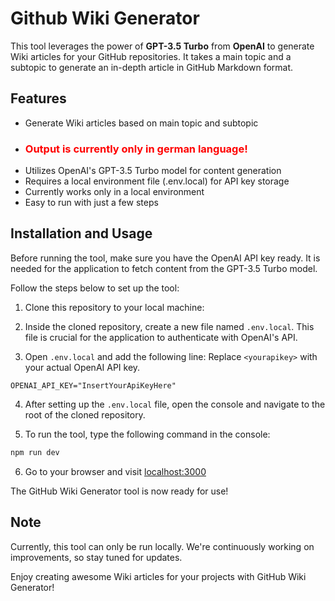 # Github Wiki Generator

This tool leverages the power of **GPT-3.5 Turbo** from **OpenAI** to generate Wiki articles for your GitHub repositories. It takes a main topic and a subtopic to generate an in-depth article in GitHub Markdown format.

## Features

- Generate Wiki articles based on main topic and subtopic
- ### <span style="color:red">Output is currently only in german language!</span>
- Utilizes OpenAI's GPT-3.5 Turbo model for content generation
- Requires a local environment file (.env.local) for API key storage
- Currently works only in a local environment
- Easy to run with just a few steps

## Installation and Usage

Before running the tool, make sure you have the OpenAI API key ready. It is needed for the application to fetch content from the GPT-3.5 Turbo model.

Follow the steps below to set up the tool:

1. Clone this repository to your local machine:

2. Inside the cloned repository, create a new file named `.env.local`. This file is crucial for the application to authenticate with OpenAI's API.

3. Open `.env.local` and add the following line: Replace `<yourapikey>` with your actual OpenAI API key.

```.env
OPENAI_API_KEY="InsertYourApiKeyHere"
```

4. After setting up the `.env.local` file, open the console and navigate to the root of the cloned repository.

5. To run the tool, type the following command in the console:

```bash
npm run dev
```

6. Go to your browser and visit [localhost:3000](localhost:3000)

The GitHub Wiki Generator tool is now ready for use!

## Note

Currently, this tool can only be run locally. We're continuously working on improvements, so stay tuned for updates.

Enjoy creating awesome Wiki articles for your projects with GitHub Wiki Generator!
